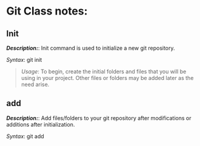 # Git Class notes:

## Init
***Description:***:  Init command is used to initialize a new git repository.

*Syntax*: git init 

> *Usage*:  To begin, create the initial folders and files that you will be using in your project.  Other files or folders may be added later as the need arise.

## add
***Description:***: Add files/folders to your git repository after modifications or additions after initialization.

*Syntax*: git add 
